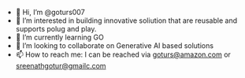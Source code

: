 - 👋 Hi, I’m @goturs007
- 👀 I’m interested in building innovative soliution that are reusable and supports polug and play.
- 🌱 I’m currently learning GO
- 💞️ I’m looking to collaborate on Generative AI based solutions
- 📫 How to reach me: I can be reached via goturs@amazon.com or sreenathgotur@gmailc.com

<!---
goturs007/goturs007 is a ✨ special ✨ repository because its `README.md` (this file) appears on your GitHub profile.
You can click the Preview link to take a look at your changes.
--->

